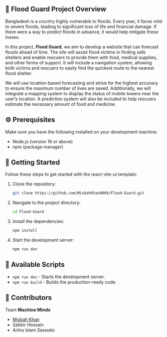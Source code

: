 

## 🌊 Flood Guard Project Overview

Bangladesh is a country highly vulnerable to floods. Every year, it faces mild to severe floods, leading to significant loss of life and financial damage. If there were a way to predict floods in advance, it would help mitigate these losses. 

In this project, **Flood Guard**, we aim to develop a website that can forecast floods ahead of time. The site will assist flood victims in finding safe shelters and enable rescuers to provide them with food, medical supplies, and other forms of support. It will include a navigation system, allowing both victims and rescuers to easily find the quickest route to the nearest flood shelter. 

We will use location-based forecasting and strive for the highest accuracy to ensure the maximum number of lives are saved. Additionally, we will integrate a mapping system to display the status of mobile towers near the user’s location. A prediction system will also be included to help rescuers estimate the necessary amount of food and medicine.

## ⚙️ Prerequisites

Make sure you have the following installed on your development machine:

- Node.js (version 16 or above)
- npm (package manager)

## 🚀 Getting Started

Follow these steps to get started with the react-vite-ui template:

1. Clone the repository:

   ```bash
   git clone https://github.com/MisbahKhan0009/Flood-Guard.git
   ```

2. Navigate to the project directory:

   ```bash
   cd Flood-Guard
   ```

3. Install the dependencies:

   ```bash
   npm install
   ```

4. Start the development server:

   ```bash
   npm run dev
   ```

## 📜 Available Scripts

- `npm run dev` - Starts the development server.
- `npm run build` - Builds the production-ready code.



## 👤 Contributors

Team **Machine Minds**

- [Misbah Khan](https://github.com/MisbahKhan0009)
- Sabbir Hossain
- Aritra Islam Saswato


